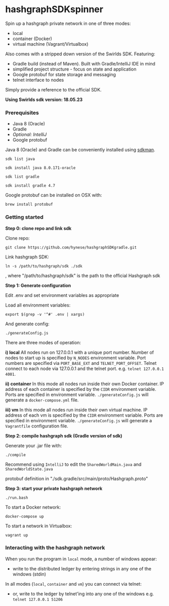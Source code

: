 # hashgraphSDKspinner

Spin up a hashgraph private network in one of three modes:

- local
- container (Docker)
- virtual machine (Vagrant/Virtualbox)

Also comes with a stripped down version of the Swirlds SDK. Featuring:

- Gradle build (instead of Maven). Built with Gradle/IntelliJ IDE in mind
- simplified project structure - focus on state and application
- Google protobuf for state storage and messaging
- telnet interface to nodes

Simply provide a reference to the official SDK.

**Using Swirlds sdk version: 18.05.23**

### Prerequisites

- Java 8 (Oracle)
- Gradle
- *Optional: IntelliJ*
- Google protobuf

Java 8 (Oracle) and Gradle can be conveniently installed using [sdkman](http://sdkman.io/).

`sdk list java`

`sdk install java 8.0.171-oracle`

`sdk list gradle`

`sdk install gradle 4.7`

Google protobuf can be installed on OSX with:

`brew install protobuf`





### Getting started

**Step 0: clone repo and link sdk**

Clone repo:

`git clone https://github.com/hynese/hashgraphSDKgradle.git`

Link hashgraph SDK:

`ln -s /path/to/hashgraph/sdk ./sdk`

, where "/path/to/hashgraph/sdk" is the path to the official Hashgraph sdk




**Step 1: Generate configuration**

Edit .env and set environment variables as appropriate

Load all environment variables:

`export $(grep -v '^#' .env | xargs)`

And generate config:

`./generateConfig.js`

There are three modes of operation:

**i) local**
All nodes run on 127.0.0.1 with a unique port number. Number of nodes to start up is specified by `N_NODES` environment variable. Port numbers are specified via `PORT_BASE_EXT` and `TELNET_PORT_OFFSET`. Telnet connect to each node via 127.0.0.1 and the telnet port. e.g. `telnet 127.0.0.1 4001`.

**ii) container**
In this mode all nodes run inside their own Docker container. IP address of each container is specified by the `CIDR` environment variable. Ports are specified in environment variable. `./generateConfig.js` will generate a `docker-compose.yml` file.

**iii) vm**
In this mode all nodes run inside their own virtual machine. IP address of each vm is specified by the `CIDR` environment variable. Ports are specified in environment variable. `./generateConfig.js` will generate a `Vagrantfile` configuration file.



**Step 2: compile hashgraph sdk (Gradle version of sdk)**

Generate your .jar file with:

`./compile`

Recommend using `IntelliJ` to edit the `SharedWorldMain.java` and `SharedWorldState.java`

protobuf definition in "./sdk.gradle/src/main/proto/Hashgraph.proto"

**Step 3: start your private hashgraph network**

`./run.bash`

To start a Docker network:

`docker-compose up`

To start a network in Virtualbox:

`vagrant up`




### Interacting with the hashgraph network

When you run the program in `local` mode, a number of windows appear:

- write to the distributed ledger by entering strings in any one of the windows (stdin)

In all modes (`local`, `container` and `vm`) you can connect via telnet:

- or, write to the ledger by telnet'ing into any one of the windows e.g. `telnet 127.0.0.1 51206`
